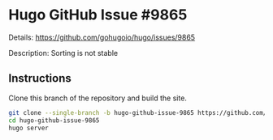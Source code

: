 # Hugo GitHub Issue #9865

Details: <https://github.com/gohugoio/hugo/issues/9865>

Description: Sorting is not stable

## Instructions

Clone this branch of the repository and build the site.

```bash
git clone --single-branch -b hugo-github-issue-9865 https://github.com/jmooring/hugo-testing hugo-github-issue-9865
cd hugo-github-issue-9865
hugo server
```
